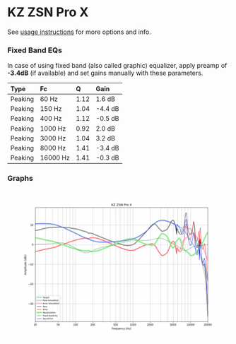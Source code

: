 # KZ ZSN Pro X
See [usage instructions](https://github.com/jaakkopasanen/AutoEq#usage) for more options and info.

### Fixed Band EQs
In case of using fixed band (also called graphic) equalizer, apply preamp of **-3.4dB**
(if available) and set gains manually with these parameters.

| Type    | Fc       |    Q | Gain    |
|:--------|:---------|:-----|:--------|
| Peaking | 60 Hz    | 1.12 | 1.6 dB  |
| Peaking | 150 Hz   | 1.04 | -4.4 dB |
| Peaking | 400 Hz   | 1.12 | -0.5 dB |
| Peaking | 1000 Hz  | 0.92 | 2.0 dB  |
| Peaking | 3000 Hz  | 1.04 | 3.2 dB  |
| Peaking | 8000 Hz  | 1.41 | -3.4 dB |
| Peaking | 16000 Hz | 1.41 | -0.3 dB |

### Graphs
![](./KZ%20ZSN%20Pro%20X.png)